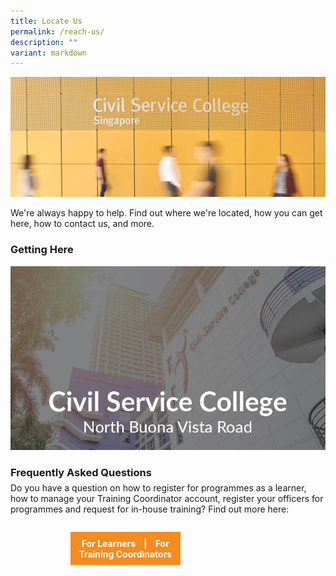 ```yaml
---
title: Locate Us
permalink: /reach-us/
description: ""
variant: markdown
---
```

<style>
.grid-container {
	display: grid;
	grid-template-columns: 1fr 1fr;
	grid-gap: 5%;
	}
	
.button {
	display: block;
	background-color: #F68B1F;
	color:white !important;
	text-decoration: none !important; 
	padding: 0.7em;
	text-align: center;
	width: 50%;
	height: 60%;
	font-weight: bold;
	transition: all 0.5s ease;
	}
	
.btn-div {
	display: flex;
	justify-content: center;
	align-items: center;
	
	}	
	
.button:hover {
	background-color:#9F2943;
	
	}
hr {
	margin-bottom: 1em;
	margin-top: 1em;
	}
</style>

	
<img src="/images/Reach%20Us/reach_us.jpg">
	



We're always happy to help. Find out where we're located, how you can get here, how to contact us, and more.

<h3>Getting Here</h3>
<div class="grid-container">
</div>

<div><a href="/getting-to-csc"><img src="/images/Reach Us/GettingHere_CSC_BV.jpg"></a></div>


<h3 style="margin-bottom:-0.5em;">Frequently Asked Questions</h3>

<p>Do you have a question on how to register for programmes as a learner, how to manage your Training Coordinator account, register your officers for programmes and request for in-house training? Find out more here:</p>



<div class="btn-div">

<a class="button" href="/faq/">For Learners &nbsp; &nbsp;|&nbsp; &nbsp; For Training Coordinators</a>

</div>